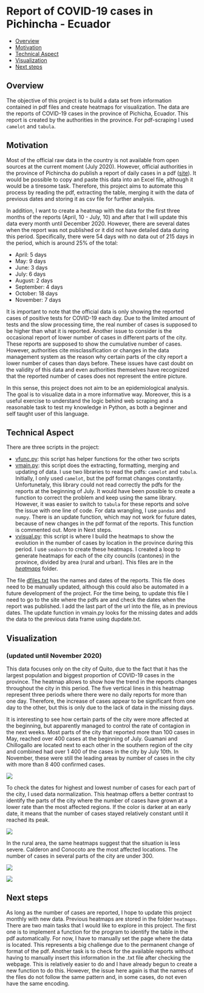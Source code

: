 # Report of COVID-19 cases in Pichincha - Ecuador
 
- [Overview](#overview)
- [Motivation](#motivation)
- [Technical Aspect](#technical-aspect)
- [Visualization](#visualization)
- [Next steps](#next-steps)

## Overview

The objective of this project is to build a data set from information contained in pdf files and create heatmaps for visualization. The data are the reports of COVID-19 cases in the province of Pichicha, Ecuador. This report is created by the authorities in the province. For pdf-scraping I used `camelot` and `tabula`.

## Motivation

Most of the official raw data in the country is not available from open sources at the current moment (July 2020). However, official authorities in the province of Pichincha do publish a report of daily cases in a pdf ([site](https://coe-pichincha.senescyt.gob.ec/situacion-pichincha/)). It would be possible to copy and paste this data into an Excel file, although it would be a tiresome task. Therefore, this project aims to automate this process by reading the pdf, extracting the table, merging it with the data of previous dates and storing it as csv file for further analysis.

In addition, I want to create a heatmap with the data for the first three months of the reports (April, 10 - July, 10) and after that I will update this data every month until December 2020. However, there are several dates when the report was not published or it did not have detailed data during this period. Specifically, there were 54 days with no data out of 215 days in the period, which is around 25% of the total:
- April: 5 days
- May: 9 days
- June: 3 days
- July: 6 days
- August: 2 days
- September: 4 days
- October: 18 days
- November: 7 days

It is important to note that the official data is only showing the reported cases of positive tests for COVID-19 each day. Due to the limited amount of tests and the slow processing time, the real number of cases is supposed to be higher than what it is reported. Another issue to consider is the occasional report of lower number of cases in different parts of the city. These reports are supposed to show the cumulative number of cases. However, authorities cite misclassification or changes in the data management system as the reason why certain parts of the city report a lower number of cases than days before. These issues have cast doubt on the validity of this data and even authorities themselves have recognized that the reported number of cases does not represent the entire picture.

In this sense, this project does not aim to be an epidemiological analysis. The goal is to visualize data in a more informative way. Moreover, this is a useful exercise to understand the logic behind web scraping and a reasonable task to test my knowledge in Python, as both a beginner and self taught user of this language.

## Technical Aspect

There are three scripts in the project:

- [vfunc.py](vfunc.py): this script has helper functions for the other two scripts
- [vmain.py](vmain.py): this script does the extracting, formatting, merging and updating of data. I use two libraries to read the pdfs: `camelot` and `tabula`. Initially, I only used `camelot`, but the pdf format changes constantly. Unfortunetaly, this library could not read correctly the pdfs for the reports at the beginning of July. It would have been possible to create a function to correct the problem and keep using the same library. However, it was easier to switch to `tabula` for these reports and solve the issue with one line of code. For data wrangling, I use `pandas` and `numpy`. There is an update function, which may not work for future dates, because of new changes in the pdf format of the reports. This function is commented out. More in Next steps.
- [vvisual.py](vvisual.py): this script is where I build the heatmaps to show the evolution in the number of cases by location in the province during this period. I use `seaborn` to create these heatmaps. I created a loop to generate heatmaps for each of the city councils (cantones) in the province, divided by area (rural and urban). This files are in the [_heatmaps_](/heatmaps) folder.

The file [dfiles.txt](dfiles.txt) has the names and dates of the reports. This file does need to be manually updated, although this could also be automated in a future development of the project. For the time being, to update this file I need to go to the site where the pdfs are and check the dates when the report was published. I add the last part of the url into the file, as in previous dates. The update function in vmain.py looks for the missing dates and adds the data to the previous data frame using dupdate.txt.

## Visualization 
### (updated until November 2020)

This data focuses only on the city of Quito, due to the fact that it has the largest population and biggest proportion of COVID-19 cases in the province. The heatmap allows to show how the trend in the reports changes throughout the city in this period. The five vertical lines in this heatmap represent three periods where there were no daily reports for more than one day. Therefore, the increase of cases appear to be significant from one day to the other, but this is only due to the lack of data in the missing days. 

It is interesting to see how certain parts of the city were more affected at the beginning, but apparently managed to control the rate of contagion in the next weeks. Most parts of the city that reported more than 100 cases in May, reached over 400 cases at the beginning of July. Guamani and Chillogallo are located next to each other in the southern region of the city and combined had over 1 400 of the cases in the city by July 10th. In November, these were still the leading areas by number of cases in the city with more than 8 400 confirmed cases.

![](casos_quito_urb_gen.png)

To check the dates for highest and lowest number of cases for each part of the city, I used data normalization. This heatmap offers a better contrast to identify the parts of the city where the number of cases have grown at a lower rate than the most affected regions. If the color is darker at an early date, it means that the number of cases stayed relatively constant until it reached its peak.

![](casos_quito_urb_norm.png)

In the rural area, the same heatmaps suggest that the situation is less severe. Calderon and Conocoto are the most affected locations. The number of cases in several parts of the city are under 300. 

![](casos_quito_rur_gen.png)



![](casos_quito_rur_norm.png)

## Next steps

As long as the number of cases are reported, I hope to update this project monthly with new data. Previous heatmaps are stored in the folder `heatmaps`. There are two main tasks that I would like to explore in this project. The first one is to implement a function for the program to identify the table in the pdf automatically. For now, I have to manually set the page where the data is located. This represents a big challenge due to the permanent change of format of the pdf. Another task is to check for the available reports without having to manually insert this information in the .txt file after checking the webpage. This is relatively easier to do and I have already begun to create a new function to do this. However, the issue here again is that the names of the files do not follow the same pattern and, in some cases, do not even have the same encoding.
